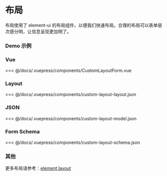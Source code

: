 # 布局
布局使用了 element-ui 的布局组件，以便我们快速布局。合理的布局可以表单层次感分明，让信息呈现更加明了。


### Demo 示例
<FormDemo component-name="custom-layout-form">
    
### Vue
<<< @/docs/.vuepress/components/CustomLayoutForm.vue

### Layout
<<< @/docs/.vuepress/components/custom-layout-layout.json

### JSON
<<< @/docs/.vuepress/components/custom-layout-model.json

### Form Schema
<<< @/docs/.vuepress/components/custom-layout-schema.json

</FormDemo>

### 其他
更多布局请参考：[element layout](https://element.eleme.cn/#/zh-CN/component/layout)

